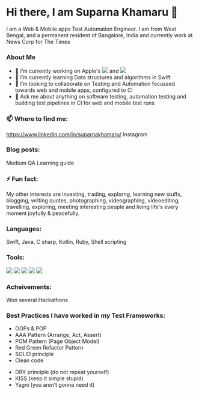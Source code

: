 <h1> Hi there, I am Suparna Khamaru 👋 </h1>
I am a Web & Mobile apps Test Automation Engineer. I am from West Bengal, and a permanent resident of Bangalore, India and currently work at News Corp for The Times

### About Me 
- 🔭 I’m currently working on Apple's ![](https://img.shields.io/badge/XCUITest-Swift-informational?style=flat&logo=<LOGO_NAME>&logoColor=white&color=2bbc8a) and ![](https://img.shields.io/badge/Espresso-Java-informational?style=flat&logo=<LOGO_NAME>&logoColor=white&color=2bbc8a)
- 🌱 I’m currently learning Data structures and algorithms in Swift
- 👯 I’m looking to collaborate on Testing and Automation focussed towards web and mobile apps, configured to CI
- 💬 Ask me about anything on software testing, automation testing and building test pipelines in CI for web and mobile test runs

### 📫 Where to find me:
https://www.linkedin.com/in/suparnakhamaru/
Instagram 

### Blog posts:
Medium 
QA Learning guide 

### ⚡ Fun fact: 
My other interests are investing, trading, explorng, learning new stuffs, blogging, writing quotes, photographing, videographing, videoediting, travelling, exploring, meeting interesting people and living life's every moment joyfully & peacefully. 

### Languages:
Swift, Java, C sharp, Kotlin, Ruby, Shell scripting

### Tools:
![](https://img.shields.io/badge/Appium-CSharp-informational?style=flat&logo=<LOGO_NAME>&logoColor=white&color=2bbc8a)
![](https://img.shields.io/badge/Selenium-CSharp-informational?style=flat&logo=<LOGO_NAME>&logoColor=white&color=2bbc8a)
![](https://img.shields.io/badge/SeeTest-Java-informational?style=flat&logo=<LOGO_NAME>&logoColor=white&color=2bbc8a)
![](https://img.shields.io/badge/Selenium-Java-informational?style=flat&logo=<LOGO_NAME>&logoColor=white&color=2bbc8a)
![](https://img.shields.io/badge/Postman-JavaScript-informational?style=flat&logo=<LOGO_NAME>&logoColor=white&color=2bbc8a)

### Acheivements:
Won several Hackathons 

### Best Practices I have worked in my Test Frameworks:

- OOPs & POP
- AAA Pattern (Arrange, Act, Assert)
- POM Pattern (Page Object Model)
- Red Green Refactor Pattern
- SOLID principle
- Clean code
* DRY principle (do not repeat yourself)
* KISS (keep it simple stupid)
* Yagni (you aren’t gonna need it)

<!--
//You can find me on [![Instagram][1.2]][1], or on [![LinkedIn][3.2]][3].

[1.2]: http://i.imgur.com/wWzX9uB.png (twitter icon without padding)
[2.2]: https://raw.githubusercontent.com/MartinHeinz/MartinHeinz/master/linkedin-3-16.png (LinkedIn icon without padding)

[1]: https://twitter.com/Martin_Heinz_
[2]: https://www.linkedin.com/in/heinz-martin/

**suparna-khamaru/suparna-khamaru** is a ✨ _special_ ✨ repository because its `README.md` (this file) appears on your GitHub profile.

Here are some ideas to get you started:

- 🔭 I’m currently working on ...
- 🌱 I’m currently learning ...
- 👯 I’m looking to collaborate on ...
- 🤔 I’m looking for help with ...
- 💬 Ask me about ...
- 📫 How to reach me: ...
- 😄 Pronouns: ...
- ⚡ Fun fact: ...
-->
